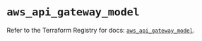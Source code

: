 # `aws_api_gateway_model`

Refer to the Terraform Registry for docs: [`aws_api_gateway_model`](https://registry.terraform.io/providers/hashicorp/aws/5.83.1/docs/resources/api_gateway_model).
